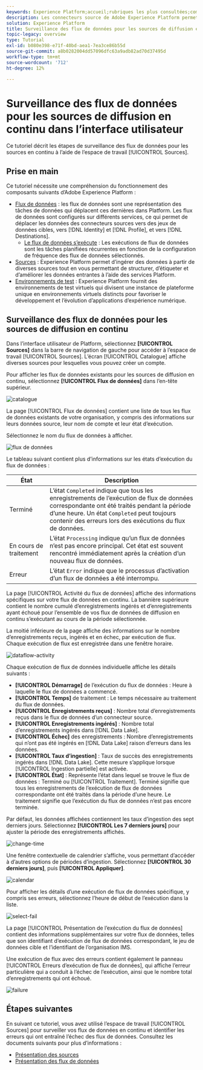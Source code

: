 ```yaml
---
keywords: Experience Platform;accueil;rubriques les plus consultées;comptes de contrôle;flux de données de surveillance;flux de données
description: Les connecteurs source de Adobe Experience Platform permettent d’ingérer des données provenant de l’extérieur selon un calendrier précis. Ce tutoriel décrit les étapes de surveillance des flux de données en continu à partir de l’espace de travail Sources .
solution: Experience Platform
title: Surveillance des flux de données pour les sources de diffusion en continu dans l’interface utilisateur
topic-legacy: overview
type: Tutorial
exl-id: b080e398-e71f-40bd-aea1-7ea3ce86b55d
source-git-commit: a8b0282004dd57096dfc63a9adb82ad70d37495d
workflow-type: tm+mt
source-wordcount: '712'
ht-degree: 12%

---
```


# Surveillance des flux de données pour les sources de diffusion en continu dans l’interface utilisateur

Ce tutoriel décrit les étapes de surveillance des flux de données pour les sources en continu à l’aide de l’espace de travail [!UICONTROL Sources].

## Prise en main

Ce tutoriel nécessite une compréhension du fonctionnement des composants suivants d’Adobe Experience Platform :

* [Flux de données](../../../dataflows/home.md) : les flux de données sont une représentation des tâches de données qui déplacent ces dernières dans Platform. Les flux de données sont configurés sur différents services, ce qui permet de déplacer les données des connecteurs sources vers des jeux de données cibles, vers [!DNL Identity] et [!DNL Profile], et vers [!DNL Destinations].
   * [Le flux de données s’exécute](../../notifications.md) : Les exécutions de flux de données sont les tâches planifiées récurrentes en fonction de la configuration de fréquence des flux de données sélectionnés.
* [Sources](../../home.md) : Experience Platform permet d’ingérer des données à partir de diverses sources tout en vous permettant de structurer, d’étiqueter et d’améliorer les données entrantes à l’aide des services Platform.
* [Environnements de test](../../../sandboxes/home.md) : Experience Platform fournit des environnements de test virtuels qui divisent une instance de plateforme unique en environnements virtuels distincts pour favoriser le développement et l’évolution d’applications d’expérience numérique.

## Surveillance des flux de données pour les sources de diffusion en continu

Dans l’interface utilisateur de Platform, sélectionnez **[!UICONTROL Sources]** dans la barre de navigation de gauche pour accéder à l’espace de travail [!UICONTROL Sources]. L’écran [!UICONTROL Catalogue] affiche diverses sources pour lesquelles vous pouvez créer un compte.

Pour afficher les flux de données existants pour les sources de diffusion en continu, sélectionnez **[!UICONTROL Flux de données]** dans l’en-tête supérieur.

![catalogue](../../images/tutorials/monitor-streaming/catalog.png)

La page [!UICONTROL Flux de données] contient une liste de tous les flux de données existants de votre organisation, y compris des informations sur leurs données source, leur nom de compte et leur état d’exécution.

Sélectionnez le nom du flux de données à afficher.

![flux de données](../../images/tutorials/monitor-streaming/dataflows.png)

Le tableau suivant contient plus d’informations sur les états d’exécution du flux de données :

| État | Description |
| ------ | ----------- |
| Terminé | L’état `Completed` indique que tous les enregistrements de l’exécution de flux de données correspondante ont été traités pendant la période d’une heure. Un état `Completed` peut toujours contenir des erreurs lors des exécutions du flux de données. |
| En cours de traitement | L’état `Processing` indique qu’un flux de données n’est pas encore principal. Cet état est souvent rencontré immédiatement après la création d’un nouveau flux de données. |
| Erreur | L’état `Error` indique que le processus d’activation d’un flux de données a été interrompu. |

La page [!UICONTROL Activité du flux de données] affiche des informations spécifiques sur votre flux de données en continu. La bannière supérieure contient le nombre cumulé d’enregistrements ingérés et d’enregistrements ayant échoué pour l’ensemble de vos flux de données de diffusion en continu s’exécutant au cours de la période sélectionnée.

La moitié inférieure de la page affiche des informations sur le nombre d’enregistrements reçus, ingérés et en échec, par exécution de flux. Chaque exécution de flux est enregistrée dans une fenêtre horaire.

![dataflow-activity](../../images/tutorials/monitor-streaming/dataflow-activity.png)

Chaque exécution de flux de données individuelle affiche les détails suivants :

* **[!UICONTROL Démarrage]** de l’exécution du flux de données : Heure à laquelle le flux de données a commencé.
* **[!UICONTROL Temps]** de traitement : Le temps nécessaire au traitement du flux de données.
* **[!UICONTROL Enregistrements reçus]** : Nombre total d’enregistrements reçus dans le flux de données d’un connecteur source.
* **[!UICONTROL Enregistrements ingérés]** : Nombre total d’enregistrements ingérés dans  [!DNL Data Lake].
* **[!UICONTROL Échec]** des enregistrements : Nombre d’enregistrements qui n’ont pas été ingérés en  [!DNL Data Lake] raison d’erreurs dans les données.
* **[!UICONTROL Taux d’ingestion]** : Taux de succès des enregistrements ingérés dans  [!DNL Data Lake]. Cette mesure s’applique lorsque [!UICONTROL Ingestion partielle] est activée.
* **[!UICONTROL État]** : Représente l’état dans lequel se trouve le flux de données :   Terminé ou  [!UICONTROL Traitement].  Terminé signifie que tous les enregistrements de l’exécution de flux de données correspondante ont été traités dans la période d’une heure.  Le traitement signifie que l’exécution du flux de données n’est pas encore terminée.

Par défaut, les données affichées contiennent les taux d’ingestion des sept derniers jours. Sélectionnez **[!UICONTROL Les 7 derniers jours]** pour ajuster la période des enregistrements affichés.

![change-time](../../images/tutorials/monitor-streaming/change-time.png)

Une fenêtre contextuelle de calendrier s’affiche, vous permettant d’accéder à d’autres options de périodes d’ingestion. Sélectionnez **[!UICONTROL 30 derniers jours]**, puis **[!UICONTROL Appliquer]**.

![calendar](../../images/tutorials/monitor-streaming/calendar.png)

Pour afficher les détails d’une exécution de flux de données spécifique, y compris ses erreurs, sélectionnez l’heure de début de l’exécution dans la liste.

![select-fail](../../images/tutorials/monitor-streaming/select-fail.png)

La page [!UICONTROL Présentation de l’exécution du flux de données] contient des informations supplémentaires sur votre flux de données, telles que son identifiant d’exécution de flux de données correspondant, le jeu de données cible et l’identifiant de l’organisation IMS.

Une exécution de flux avec des erreurs contient également le panneau [!UICONTROL Erreurs d’exécution de flux de données], qui affiche l’erreur particulière qui a conduit à l’échec de l’exécution, ainsi que le nombre total d’enregistrements qui ont échoué.

![failure](../../images/tutorials/monitor-streaming/failure.png)

## Étapes suivantes

En suivant ce tutoriel, vous avez utilisé l’espace de travail [!UICONTROL Sources] pour surveiller vos flux de données en continu et identifier les erreurs qui ont entraîné l’échec des flux de données. Consultez les documents suivants pour plus d’informations :

* [Présentation des sources](../../home.md)
* [Présentation des flux de données](../../../dataflows/home.md)
